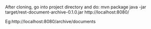After cloning, go into project directory and do:
mvn package
java -jar target/rest-document-archive-0.1.0.jar
http://localhost:8080/

Eg:http://localhost:8080/archive/documents